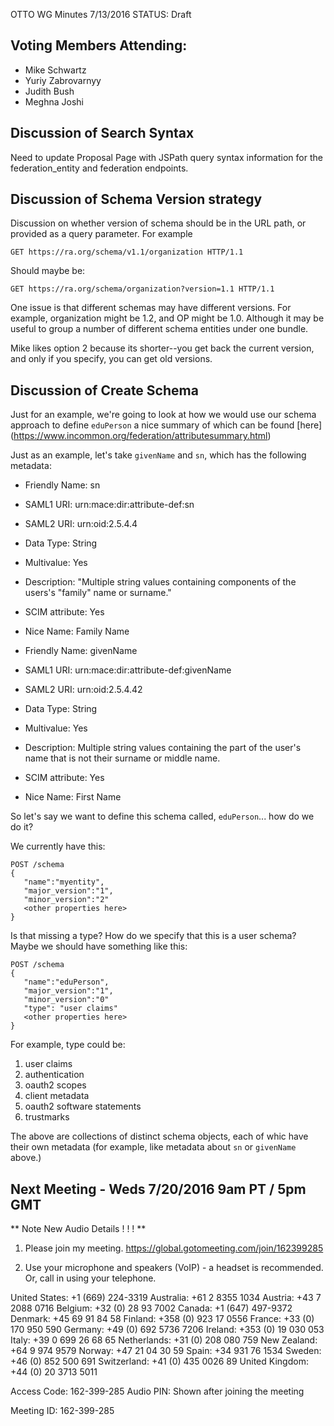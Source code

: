 OTTO WG Minutes 7/13/2016
STATUS: Draft

## Voting Members Attending:
 - Mike Schwartz
 - Yuriy Zabrovarnyy
 - Judith Bush
 - Meghna Joshi

## Discussion of Search Syntax

Need to update Proposal Page with JSPath query syntax information for the federation_entity and federation 
endpoints. 

## Discussion of Schema Version strategy

Discussion on whether version of schema should be in the URL path, or provided as a query parameter.
For example

```
GET https://ra.org/schema/v1.1/organization HTTP/1.1
```

Should maybe be:

```
GET https://ra.org/schema/organization?version=1.1 HTTP/1.1
```

One issue is that different schemas may have different versions. For example, organization might
be 1.2, and OP might be 1.0. Although it may be useful to group a number of different schema
entities under one bundle.

Mike likes option 2 because its shorter--you get back the current version, and only if you
specify, you can get old versions.

## Discussion of Create Schema

Just for an example, we're going to look at how we would use our schema approach to define 
`eduPerson` a nice summary of which can be found [here]
(https://www.incommon.org/federation/attributesummary.html)

Just as an example, let's take `givenName` and `sn`, which has the following metadata:

 - Friendly Name: sn
 - SAML1 URI: urn:mace:dir:attribute-def:sn 
 - SAML2 URI: urn:oid:2.5.4.4
 - Data Type: String
 - Multivalue: Yes
 - Description: "Multiple string values containing components of the users's "family" name or surname."
 - SCIM attribute: Yes
 - Nice Name: Family Name

 - Friendly Name: givenName
 - SAML1 URI: urn:mace:dir:attribute-def:givenName
 - SAML2 URI: urn:oid:2.5.4.42
 - Data Type: String
 - Multivalue: Yes
 - Description: Multiple string values containing the part of the user's name that is not their surname or middle name.
 - SCIM attribute: Yes
 - Nice Name: First Name

So let's say we want to define this schema called, `eduPerson`... how do we do it?

We currently have this:

```
POST /schema
{
   "name":"myentity",
   "major_version":"1",
   "minor_version":"2"
   <other properties here>
}
```

Is that missing a type? How do we specify that this is a user schema? Maybe we should have something 
like this:

```
POST /schema
{
   "name":"eduPerson",
   "major_version":"1",
   "minor_version":"0"
   "type": "user claims"
   <other properties here>
}
```

For example, type could be: 

1. user claims
2. authentication
3. oauth2 scopes
4. client metadata
5. oauth2 software statements
6. trustmarks

The above are collections of distinct schema objects, each of whic have their own metadata
(for example, like metadata about `sn` or `givenName` above.)


## Next Meeting - Weds 7/20/2016 9am PT / 5pm GMT

  ** Note New Audio Details ! ! ! ** 

1.  Please join my meeting.
https://global.gotomeeting.com/join/162399285

2.  Use your microphone and speakers (VoIP) - a headset is recommended.  Or, call in using your telephone.

United States: +1 (669) 224-3319
Australia: +61 2 8355 1034
Austria: +43 7 2088 0716
Belgium: +32 (0) 28 93 7002
Canada: +1 (647) 497-9372
Denmark: +45 69 91 84 58
Finland: +358 (0) 923 17 0556
France: +33 (0) 170 950 590
Germany: +49 (0) 692 5736 7206
Ireland: +353 (0) 19 030 053
Italy: +39 0 699 26 68 65
Netherlands: +31 (0) 208 080 759
New Zealand: +64 9 974 9579
Norway: +47 21 04 30 59
Spain: +34 931 76 1534
Sweden: +46 (0) 852 500 691
Switzerland: +41 (0) 435 0026 89
United Kingdom: +44 (0) 20 3713 5011

Access Code: 162-399-285
Audio PIN: Shown after joining the meeting

Meeting ID: 162-399-285

